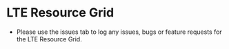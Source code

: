 # LTE Resource Grid
 - Please use the issues tab to log any issues, bugs or feature requests for the LTE Resource Grid.
